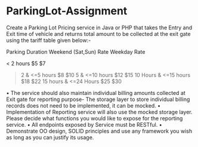 # ParkingLot-Assignment

Create a Parking Lot Pricing service in Java or PHP that takes the Entry and Exit time of vehicle and returns total amount to be collected at the exit gate using the tariff table given below:-

Parking Duration	Weekend (Sat,Sun) Rate	Weekday Rate

< 2 hours 
	$5 	$7
>2 & <=5 hours 
	$8 	$10
>5 & <=10 hours 
	$12 	$15
>10 Hours & <=15 hours 
	$18 	$22
>15 hours & <=24 Hours 
	$25 	$30


•	The service should also maintain individual billing amounts collected at Exit gate for reporting purpose- The storage layer to store individual billing records does not need to be implemented, it can be mocked.
•	Implementation of Reporting service will also use the mocked storage layer. Please decide what functions you would like to expose for the reporting service.
•	All endpoints exposed by Service must be RESTful.
•	Demonstrate OO design, SOLID principles and use any framework you wish as long as you can justify its usage.
